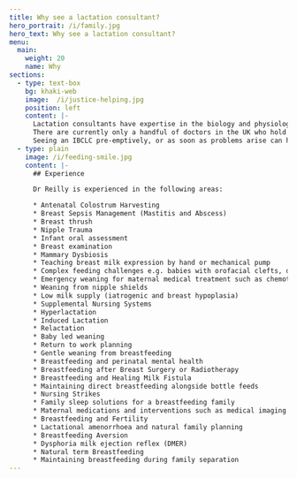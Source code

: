 ```yaml
---
title: Why see a lactation consultant?
hero_portrait: /i/family.jpg
hero_text: Why see a lactation consultant?
menu:
  main:
    weight: 20
    name: Why
sections:
  - type: text-box
    bg: khaki-web
    image:  /i/justice-helping.jpg
    position: left
    content: |-
      Lactation consultants have expertise in the biology and physiology of lactation, as well as the cultural, social and psychological aspects which determine breastfeeding outcomes.
      There are currently only a handful of doctors in the UK who hold the IBCLC qualification, however over time we hope to increase access to this level of care within the NHS.
      Seeing an IBCLC pre-emptively, or as soon as problems arise can help you get the care you need, when you need it, and avoid future issues.
  - type: plain
    image: /i/feeding-smile.jpg
    content: |-
      ## Experience

      Dr Reilly is experienced in the following areas:

      * Antenatal Colostrum Harvesting
      * Breast Sepsis Management (Mastitis and Abscess)
      * Breast thrush
      * Nipple Trauma
      * Infant oral assessment
      * Breast examination
      * Mammary Dysbiosis
      * Teaching breast milk expression by hand or mechanical pump
      * Complex feeding challenges e.g. babies with orofacial clefts, down syndrome, premature babies and those requiring medical interventions
      * Emergency weaning for maternal medical treatment such as chemotherapy
      * Weaning from nipple shields
      * Low milk supply (iatrogenic and breast hypoplasia)
      * Supplemental Nursing Systems
      * Hyperlactation
      * Induced Lactation
      * Relactation
      * Baby led weaning
      * Return to work planning
      * Gentle weaning from breastfeeding
      * Breastfeeding and perinatal mental health
      * Breastfeeding after Breast Surgery or Radiotherapy
      * Breastfeeding and Healing Milk Fistula
      * Maintaining direct breastfeeding alongside bottle feeds
      * Nursing Strikes
      * Family sleep solutions for a breastfeeding family
      * Maternal medications and interventions such as medical imaging during lactation
      * Breastfeeding and Fertility
      * Lactational amenorrhoea and natural family planning
      * Breastfeeding Aversion
      * Dysphoria milk ejection reflex (DMER)
      * Natural term Breastfeeding
      * Maintaining breastfeeding during family separation
---
```

